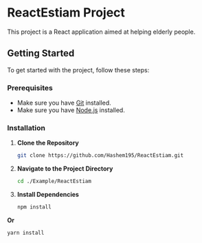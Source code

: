# ReactEstiam Project

This project is a React application aimed at helping elderly people.

## Getting Started

To get started with the project, follow these steps:

### Prerequisites

- Make sure you have [Git](https://git-scm.com/downloads) installed.
- Make sure you have [Node.js](https://nodejs.org/) installed.

### Installation

1. **Clone the Repository**

   ```sh
   git clone https://github.com/Hashem195/ReactEstiam.git
2. **Navigate to the Project Directory**

    ```sh
    cd ./Example/ReactEstiam
3. **Install Dependencies**
   ```sh
   npm install

**Or**
   ```sh
   yarn install

